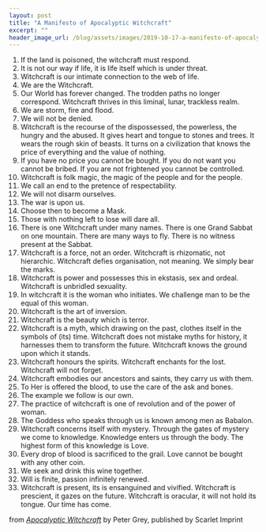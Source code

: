 ```yaml
---
layout: post
title: "A Manifesto of Apocalyptic Witchcraft"
excerpt: ""
header_image_url: /blog/assets/images/2019-10-17-a-manifesto-of-apocalyptic-witchcraft/1_wJZR5U-_CtPNpiIZ1em32w.jpeg
---
```


1. If the land is poisoned, the witchcraft must respond.
2. It is not our way if life, it is life itself which is under threat.
3. Witchcraft is our intimate connection to the web of life.
4. We are the Witchcraft.
5. Our World has forever changed. The trodden paths no longer correspond. Witchcraft thrives in this liminal, lunar, trackless realm.
6. We are storm, fire and flood.
7. We will not be denied.
8. Witchcraft is the recourse of the dispossessed, the powerless, the hungry and the abused. It gives heart and tongue to stones and trees. It wears the rough skin of beasts. It turns on a civilization that knows the price of everything and the value of nothing.
9. If you have no price you cannot be bought. If you do not want you cannot be bribed. If you are not frightened you cannot be controlled.
10. Witchcraft is folk magic, the magic of the people and for the people.
11. We call an end to the pretence of respectability.
12. We will not disarm ourselves.
13. The war is upon us.
14. Choose then to become a Mask.
15. Those with nothing left to lose will dare all.
16. There is one Witchcraft under many names. There is one Grand Sabbat on one mountain. There are many ways to fly. There is no witness present at the Sabbat.
17. Witchcraft is a force, not an order. Witchcraft is rhizomatic, not hierarchic. Witchcraft defies organisation, not meaning. We simply bear the marks.
18. Witchcraft is power and possesses this in ekstasis, sex and ordeal.
Witchcraft is unbridled sexuality.
19. In witchcraft it is the woman who initiates. We challenge man to be the equal of this woman.
20. Witchcraft is the art of inversion.
21. Witchcraft is the beauty which is terror.
22. Witchcraft is a myth, which drawing on the past, clothes itself in the symbols of (its) time.
Witchcraft does not mistake myths for history, it harnesses them to transform the future.
Witchcraft knows the ground upon which it stands.
23. Witchcraft honours the spirits. Witchcraft enchants for the lost. Witchcraft will not forget.
24. Witchcraft embodies our ancestors and saints, they carry us with them.
25. To Her is offered the blood, to use the care of the ask and bones.
26. The example we follow is our own.
27. The practice of witchcraft is one of revolution and of the power of woman.
28. The Goddess who speaks through us is known among men as Babalon.
29. Witchcraft concerns itself with mystery. Through the gates of mystery we come to knowledge. Knowledge enters us through the body. The highest form of this knowledge is Love.
30. Every drop of blood is sacrificed to the grail. Love cannot be bought with any other coin.
31. We seek and drink this wine together.
32. Will is finite, passion infinitely renewed.
33. Witchcraft is present, its is ensanguined and vivified. Witchcraft is prescient, it gazes on the future. Witchcraft is oracular, it will not hold its tongue. Our time has come.

from [*Apocalyptic Witchcraft*](https://scarletimprint.com/publications/apocalyptic-witchcraft) by Peter Grey, published by Scarlet Imprint
